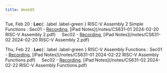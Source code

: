 ```yaml
---
title: Week05
---
```



Tue, Feb 20
: **Lec**{: .label .label-green } RISC-V Assembly 2 Simple Functions
: Sec01 - [Recording](https://usfca.zoom.us/rec/share/tui11spg9ejlpRS7yxR0cu6t17hThVzFxdh4Hg7D_yDcjnQtj3qu8nvqjkKuVtzm.jXmErnc12EkgBWAC?startTime=1708445275000),
          [iPad Notes](/notes/CS631-01 2024-02-20 RISC-V Assembly 2.pdf)
&nbsp; &nbsp;
Sec02 - [Recording](https://usfca.zoom.us/rec/share/m_-fXLKhWyRDbpMBg0axbICm9JpL467XysXTuJnwUKQFvslbXG_r2aDQajK2_X0.ETOpUuonG1UfaBwB?startTime=1708469274000),
        [iPad Notes](/notes/CS631-02 2024-02-20 RISC-V Assembly 2.pdf)

Thu, Feb 22
: **Lec**{: .label .label-green } RISC-V Assembly Functions
: Sec01 - [Recording](https://usfca.zoom.us/rec/share/v8lTW_Bm1nnX9SOJ1bqx5aOk4aoENiQO8ZxUsJjt3XhDNIsrGXi5moGwBs3nseEN.3PG2VgO7PP5hx7Su?startTime=1708618028000),
          [iPad Notes](/notes/CS631-01 2024-02-22 RISC-V Assembly Functions.pdf)
&nbsp; &nbsp;
Sec02 - [Recording](https://usfca.zoom.us/rec/share/7n-jQs0kxzl98cOiiWIiJeaqAJ1Uxmzb6QHnRmw3jib_iW-TxDxV2o0vVZaUO2dT.uE0nVbAK-9795UQs?startTime=1708641861000),
        [iPad Notes](/notes/CS631-02 2024-02-22 RISC-V Assembly Functions.pdf)
